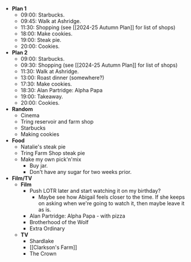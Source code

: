 - **Plan 1**
	- 09:00: Starbucks.
	- 09:45: Walk at Ashridge.
	- 11:30: Shopping (see [[2024-25 Autumn Plan]] for list of shops)
	- 18:00: Make cookies.
	- 19:00: Steak pie.
	- 20:00: Cookies.
- **Plan 2**
	- 09:00: Starbucks.
	- 09:30: Shopping (see [[2024-25 Autumn Plan]] for list of shops)
	- 11:30: Walk at Ashridge.
	- 13:00: Roast dinner (somewhere?)
	- 17:30: Make cookies.
	- 18:30: Alan Partridge: Alpha Papa
	- 19:00: Takeaway.
	- 20:00: Cookies.
- **Random**
	- Cinema
	- Tring reservoir and farm shop
	- Starbucks
	- Making cookies
- **Food**
	- Natalie's steak pie
	- Tring Farm Shop steak pie
	- Make my own pick'n'mix
		- Buy jar.
		- Don't have any sugar for two weeks prior.
- **Film/TV**
	- **Film**
		- Push LOTR later and start watching it on my birthday?
			- Maybe see how Abigail feels closer to the time. If she keeps on asking when we're going to watch it, then maybe leave it as is.
		- Alan Partridge: Alpha Papa - with pizza
		- Brotherhood of the Wolf
		- Extra Ordinary
	- **TV**
		- Shardlake
		- [[Clarkson's Farm]]
		- The Crown